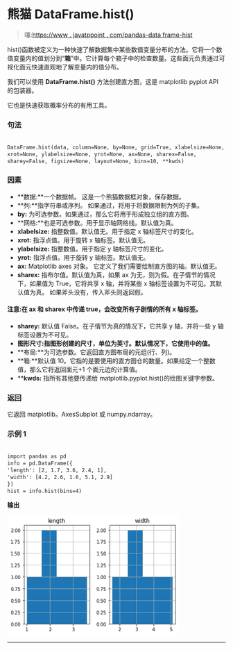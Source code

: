 # 熊猫 DataFrame.hist()

> 噻:[https://www . javatppoint . com/pandas-data frame-hist](https://www.javatpoint.com/pandas-dataframe-hist)

hist()函数被定义为一种快速了解数据集中某些数值变量分布的方法。它将一个数值变量内的值划分到“**箱**”中。它计算每个箱子中的检查数量。这些面元负责通过可视化面元快速直观地了解变量内的值分布。

我们可以使用 **DataFrame.hist()** 方法创建直方图，这是 matplotlib pyplot API 的包装器。

它也是快速获取概率分布的有用工具。

### 句法

```

DataFrame.hist(data, column=None, by=None, grid=True, xlabelsize=None, xrot=None, ylabelsize=None, yrot=None, ax=None, sharex=False, sharey=False, figsize=None, layout=None, bins=10, **kwds)

```

### 因素

*   **数据:**一个数据帧。
    这是一个熊猫数据框对象，保存数据。
*   **列:**指字符串或序列。
    如果通过，将用于将数据限制为列的子集。
*   **by:** 为可选参数。如果通过，那么它将用于形成独立组的直方图。
*   **网格:**也是可选参数。用于显示轴网格线。默认值为真。
*   **xlabelsize:** 指整数值。默认值无。用于指定 x 轴标签尺寸的变化。
*   **xrot:** 指浮点值。用于旋转 x 轴标签。默认值无。
*   **ylabelsize:** 指整数值。用于指定 y 轴标签尺寸的变化。
*   **yrot:** 指浮点值。用于旋转 y 轴标签。默认值无。
*   **ax:** Matplotlib axes 对象。
    它定义了我们需要绘制直方图的轴。默认值无。
*   **sharex:** 指布尔值。默认值为真，如果 ax 为无，则为假。在子情节的情况下，如果值为 True，它将共享 x 轴，并将某些 x 轴标签设置为不可见。其默认值为真。
    如果斧头没有，传入斧头则返回假。

#### 注意:在 ax 和 sharex 中传递 true，会改变所有子剧情的所有 x 轴标签。

*   **sharey:** 默认值 False。在子情节为真的情况下，它共享 y 轴，并将一些 y 轴标签设置为不可见。
*   **图形尺寸:**指图形创建的尺寸，单位为英寸。默认情况下，它使用**中的值。**
*   **布局:**为可选参数。它返回直方图布局的元组(行、列)。
*   **箱:**默认值 10。它指的是要使用的直方图仓的数量。如果给定一个整数值，那么它将返回面元+1 个面元边的计算值。
*   ****kwds:** 指所有其他要传递给 matplotlib.pyplot.hist()的绘图关键字参数。

### 返回

它返回 matplotlib。AxesSubplot 或 numpy.ndarray。

### 示例 1

```

import pandas as pd
info = pd.DataFrame({
'length': [2, 1.7, 3.6, 2.4, 1],
'width': [4.2, 2.6, 1.6, 5.1, 2.9]
})
hist = info.hist(bins=4)

```

**输出**

![Pandas DataFrame.hist()](img/1397486a5da53d03d652a619ab563675.png)

* * *